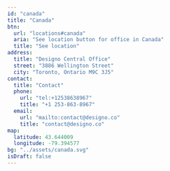 ```yaml
---
id: "canada"
title: "Canada"
btn:
  url: "locations#canada"
  aria: "See location button for office in Canada"
  title: "See location"
address:
  title: "Designo Central Office"
  street: "3886 Wellington Street"
  city: "Toronto, Ontario M9C 3J5"
contact:
  title: "Contact"
  phone:
    url: "tel:+12538638967"
    title: "+1 253-863-8967"
  email:
    url: "mailto:contact@designo.co"
    title: "contact@designo.co"
map:
  latitude: 43.644009
  longitude: -79.394577
bg: "../assets/canada.svg"
isDraft: false
---
```

